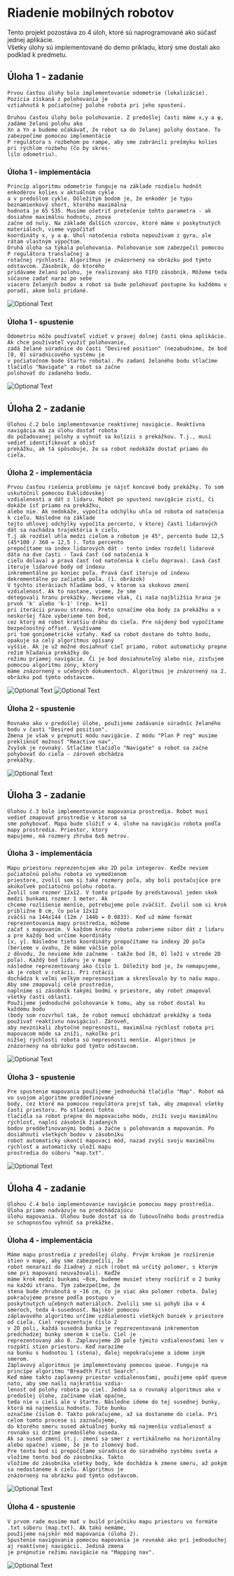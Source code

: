 ﻿# Riadenie mobilných robotov #

Tento projekt pozostáva zo 4 úloh, ktoré sú naprogramované ako súčasť jednej aplikácie.\
Všetky úlohy sú implementované do demo príkladu, ktorý sme dostali ako podklad k predmetu.

## Úloha 1 - zadanie ##

    Prvou časťou úlohy bolo implementovanie odometrie (lokalizácie). Pozícia získaná z polohovania je 
    vztiahnutá k počiatočnej polohe robota pri jeho spustení.

    Druhou časťou úlohy bolo polohovanie. Z predošlej časti máme x,y a φ, zadáme želanú polohu ako
    Xn a Yn a budeme očakávať, že robot sa do želanej polohy dostane. To zabezpečíme pomocou implementácie
    P regulátora s rozbehom po rampe, aby sme zabránili prešmyku kolies pri rýchlom rozbehu (čo by skres-
    lilo odometriu).

### Úloha 1 - implementácia ###

    Princíp algoritmu odometrie funguje na základe rozdielu hodnôt enkodérov kolies v aktuálnom cykle
    a v predošlom cykle. Dôležitým bodom je, že enkodér je typu beznamienkový short, ktorého maximálna
    hodnota je 65 535. Musíme ošetriť pretečenie tohto parametra - ak dosiahne maximálnu hodnotu, znova
    začne od nuly. Na základe ďalších vzorcov, ktoré máme v poskytnutých materiáloch, vieme vypočítať 
    koordináty x, y a φ. Uhol natočenia robota nepoužívam z gyra, ale rátam vlastným výpočtom.
    Druhá úloha sa týkala polohovania. Polohovanie som zabezpečil pomocou P regulátora translačnej a 
    rotačnej rýchlosti. Algoritmus je znázornený na obrázku pod týmto odstavcom. Zásobník, do ktorého
    pridávame želanú polohu, je realizovaný ako FIFO zásobník. Môžeme teda súčasne zadať naraz po sebe 
    viacero želaných bodov a robot sa bude polohovať postupne ku každému v poradí, akom boli pridané.
![Optional Text](images/diagram_uloha1.png)

### Úloha 1 - spustenie ###

    Odometriu môže používateľ vidieť v pravej dolnej časti okna aplikácie. Ak chce používateľ využiť polohovanie,
    zadá želané súradnice do časti "Desired position" (nezabudnime, že bod [0, 0] súradnicového systému je 
    v počiatočnom bode štartu robota). Po zadaní želaného bodu stlačíme tlačidlo "Navigate" a robot sa začne 
    polohovať do zadaného bodu.
![Optional Text](images/gui1.png)

## Úloha 2 - zadanie ##

    Úlohou č.2 bolo implementovanie reaktívnej navigácie. Reaktívna navigácia má za úlohu dostať robota 
    do požadovanej polohy a vyhnúť sa kolízii s prekážkou. T.j., musí vedieť identifikovať a obísť
    prekážku, ak tá spôsobuje, že sa robot nedokáže dostať priamo do cieľa. 

### Úloha 2 - implementácia ###

    Prvou časťou riešenia problému je nájsť koncové body prekážky. To som uskutočnil pomocou Euklidovskej
    vzdialenosti a dát z lidaru. Robot po spustení navigácie zistí, či dokáže ísť priamo na prekážku,
    alebo nie. Ak nedokáže, vypočíta odchýlku uhla od robota od natočenia k cieľu. Následne na základe 
    tejto uhlovej odchýlky vypočíta percento, v ktorej časti lidarových dát sa nachádza trajektória k cieľu. 
    T.j ak rozdiel uhla medzi cieľom a robotom je 45°, percento bude 12,5 (45*100 / 360 = 12,5 ). Toto percento
    prepočítame na index lidarových dát - tento index rozdelí lidarové dáta na dve časti - ľavá časť (od natočenia k
    cieľu doĺava) a pravá časť (od natočenia k cieľu doprava). Ľavá časť iteruje lidarové body od indexu
    inkrementálne po koniec poľa. Pravá časť iteruje od indexu dekrementálne po začiatok poľa. (1. obrázok)
    V týchto iteráciach hľadáme bod, v ktorom sa skokovo zmení vzdialenosť. Ak to nastane, vieme, že sme
    detegovali hranu prekážky. Nevieme však, či naša najbližšia hrana je prvok 'k' alebo 'k-1' (rep. k+1)
    pri iterácii pravou stranou. Preto označíme oba body za prekážku a v neskoršej fáze vyberieme ten bod,
    cez ktorý má robot kratšiu dráhu do cieľa. Pre nájdený bod vypočítame bezpečnostný offset. Využívame 
    pri tom goniometrické vzťahy. Keď sa robot dostane do tohto bodu, opakuje sa celý algoritmus opísaný 
    vyššie. Ak je už možné dosiahnuť cieľ priamo, robot automaticky prepne režim hľadania prekážky do 
    režimu priamej navigácie. Či je bod dosiahnuteľný alebo nie, zisťujem pomocou algoritmu zóny, ktorý 
    máme znázornený v učebných dokumentoch. Algoritmus je znázornený na 2. obrázku pod týmto odstavcom.
![Optional Text](images/obrazok_uloha2.png)
![Optional Text](images/diagram_uloha2.png)

### Úloha 2 - spustenie ###

    Rovnako ako v predošlej úlohe, použijeme zadávanie súradníc želaného bodu v časti "Desired position".
    Zmena je však v prepnutí módu navigácie. Z módu "Plan P reg" musíme prekliknúť možnosť "Reactive nav".
    Zvyšok je rovnaký. Stlačíme tlačidlo "Navigate" a robot sa začne pohybovať do cieľa - zároveň obchádza 
    prekážky.
![Optional Text](images/gui2.png)  

## Úloha 3 - zadanie ##

    Úlohou č.3 bolo implementovanie mapovania prostredia. Robot musí vedieť zmapovať prostredie v ktorom sa 
    sme pohybovať. Mapa bude slúžiť v 4. úlohe na navigáciu robota podľa mapy prostredia. Priestor, ktorý 
    mapujeme, má rozmery zhruba 6x6 metrov.

### Úloha 3 - implementácia ###

    Mapu priestoru reprezentujem ako 2D pole integerov. Keďže neviem počiatočnú polohu robota vo vymedzenom
    priestore, zvolil som si také rozmery poľa, aby boli postačujúce pre akúkoľvek počiatočnú polohu robota.
    Zvolil som rozmer 12x12. V tomto prípade by predstavoval jeden skok medzi bunkami rozmer 1 meter. Ak
    chceme rozlíšenie menšie, potrebujeme pole zväčšiť. Zvolil som si krok približne 8 cm, čo pole 12x12
    zväčší na 144x144 (12m / 144b = 0.0833). Keď už máme formát reprezentovania mapy prostredia, môžeme
    začať s mapovaním. V každom kroku robota zoberieme súbor dát z lidaru a pre každý bod určíme koordináty
    [x, y]. Následne tieto koordináty prepočítame na indexy 2D poľa (berieme v úvahu, že máme väčšie pole
    z dôvodu, že nevieme kde začneme - takže bod [0, 0] leží v strede 2D poľa). Každý bod lidaru je v mape 
    následne reprezentovaný ako číslo 1. Dôležitý bod je, že nemapujeme, ak je robot v rotácii. Pri rotácii
    dochádza k veľmi veľkým nepresnostiam a skresľovalo by to našu mapu. Aby sme zmapovali celé prostredie, 
    naplníme si zásobník takými bodmi v priestore, aby robot zmapoval všetky časti oblasti. 
    Použijeme jednoduché polohovanie k tomu, aby sa robot dostal ku každému bodu
    (body som rozvrhol tak, že robot nemusí obchádzať prekážky a teda používať reaktívnu navigáciu). Zároveň,
    aby nevznikali zbytočné nepresnosti, maximálna rýchlosť robota pri mapovacom móde sa zníži, nakoľko pri
    nižšej rýchlosti robota sú nepresnosti menšie. Algoritmus je znázornený na obrázku pod týmto odstavcom.
![Optional Text](images/diagram_uloha3.png)

### Úloha 3 - spustenie ###

    Pre spustenie mapovania použijeme jednoduchá tlačidlo "Map". Robot má vo svojom algoritme preddefinované
    body, cez ktoré ma pomocou regulátora prejsť tak, aby zmapoval všetky časti priestoru. Po stlačení tohto
    tlačidla sa robot prepne do mapovacieho módu, zníži svoju maximálnu rýchlosť, naplní zásobník žiadaných 
    bodov preddefinovanými bodmi a žačne s polohovaním a mapovaním. Po dosiahnutí všetkých bodov v zásobníku
    robot automaticky ukončí mapovací mód, nazad zvýši svoju maximálnu rýchlosť a automaticky uloží mapu
    prostredia do súboru "map.txt". 
![Optional Text](images/gui3.png)  

## Úloha 4 - zadanie ##

    Úlohou č.4 bolo implementovanie navigácie pomocou mapy prostredia. Úloha priamo nadväzuje na predchádzajúcu
    úlohu mapovania. Úlohou bude dostať sa do ľubovoľného bodu prostredia so schopnosťou vyhnúť sa prekážke. 

### Úloha 4 - implementácia ###

    Máme mapu prostredia z predošlej úlohy. Prvým krokom je rozšírenie stien v mape, aby sme zabezpečili, že
    robot nenarazí do žiadnej z nich (robot má určitý polomer, s ktorým sme pri mapovaní neuvažovali). Keďže
    máme krok medzi bunkami ~8cm, budeme musieť steny rozšíriť o 2 bunky na každú stranu. Tým zabezpečíme, že
    stena bude zhrubnutá o ~16 cm, čo je viac ako polomer robota. Ďalej pokračujeme presne podľa postupu v
    poskytnutých učebných materiáloch. Zvolili sme si pohyb iba v 4 smeroch, teda 4-susednosť. Najskôr pomocou
    záplavového algoritmu určíme vzdialenosti všetkých buniek v priestore od cieľa. Ciel reprezentuje číslo 2
    v 2D poli, každá susedná bunka je repzrezentovaná inkrementom predchodzej bunky smerom k cieľu. Ciel je 
    reprezentovaný ako 0. Zaplavujeme 2D pole týmito vzdialenosťami len v rozpätí stien priestoru. Keď narazíme 
    na bunku s hodnotou 1 (stena), ďalej nepokračujeme a ideme iným smerom.
    Záplavový algoritmus je implementovaný pomocou queue. Funguje na princípe algoritmu "Breadth First Search".
    Keď máme takto zaplavený priestor vzdialenosťami, použijeme opäť queue nato, aby sme našli najkratšiu vzdia-
    lenosť od polohy robota po ciel. Jedná sa o rovnaký algoritmus ako v predošlej úlohe, začíname však opačne,
    teda nie v cieli ale v štarte. Následne ideme do tej susednej bunky, ktorá má najmenšiu hodnotu. Túto bunku 
    označíme číslom 0. Takto pokračujeme, až sa dostaneme do ciela. Pri celom tomto procese si zaznačujeme, 
    do ktorého smeru sused aktuálnej bunky má najmenšiu vzdialenosť a rovnako si držíme predošlého suseda.
    Ak sa sused zmení (t.j. zmení sa smer z vertikálneho na horizontálny alebo opačne) vieme, že je to zlomový bod.
    Pre tento bod si prepočítame súradnice do súradného systému sveta a vložíme tento bod do zásobníka. Takto
    vložíme do zásobníka všetky body, kde dochádza k zmene smeru, až pokým sa nedostaneme k cieľu. Algoritmus je 
    znázornený na obrázku pod týmto odstavcom.
![Optional Text](images/diagram_uloha4.png)

### Úloha 4 - spustenie ###

    V prvom rade musíme mať v build priečniku mapu priestoru vo formáte .txt súboru (map.txt). Ak takú nemáme,
    použijeme najskôr mód mapovania (úloha 2).
    Spustenie navigovania pomocou mapovania je rovnaké ako pri jednoduchej aj reaktívnej navigácii. Jediná zmena
    je prepnutie režimu navigácie na "Mapping nav". 
![Optional Text](images/gui4.png)
